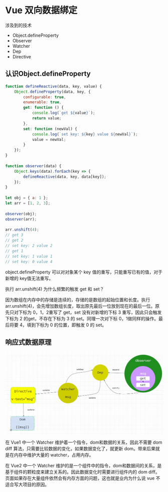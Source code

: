 # Vue 双向数据绑定

涉及到的技术

- Object.defineProperty
- Observer
- Watcher
- Dep
- Directive

## 认识Object.defineProperty

```js
function defineReactive(data, key, value) {
    Object.defineProperty(data, key, {
        configurable: true,
        enumerable: true,
        get: function () {
            console.log(`get ${value}`);
            return value;
        },
        set: function (newVal) {
            console.log(`set key: ${key} value ${newVal}`);
            value = newVal;
        }
    });
}

function observer(data) {
    Object.keys(data).forEach(key => {
        defineReactive(data, key, data[key]);
    });
}

let obj = { a: 1 };
let arr = [1, 2, 3];

observer(obj);
observer(arr);

arr.unshift(4);
// get 3
// get 2
// set key: 2 value 2
// get 1
// set key: 1 value 1
// set key: 0 value 4
```

object.defineProperty 可以对对象某个 key 值的重写，只能重写已有的值，对于新增的 key值无法重写。

执行 arr.unshift(4) 为什么频繁的触发 get 和 set？

因为数组在内存中的存储是连续的，存储的是数组的起始位置和长度。执行 arr.unshift(4)，会先增加数组长度，取出原先最后一位放到现在的最后一位。原先只对下标为 0，1，2重写了 get，set 没有对新增的下标 3 重写，因此只会触发下标为 2 的get，不存在下标为 3 的 set。同理一次对下标 0，1做同样的操作。最后将要 4，填到下标为 0 的位置，即触发 0 的 set。

## 响应式数据原理

![observer](../images/observer.png)



在 Vue1 中一个 Watcher 维护着一个指令，dom和数据的关系，因此不需要 dom diff 算法，只需要比较数据的变化，如果数据变化了，就更新 dom。带来后果就是在内存中维护大量的 watcher，占用内存。

在 Vue2 中一个 Watcher 维护的是一个组件中的指令，dom和数据间的关系，是基于组件的颗粒度来建立关系的。因此数据变化时需要进行组件内的 dom diff。页面如果存在大量组件依然会有内存方面的问题，这也就是业内为什么说 vue 不适合写大项目的原因。